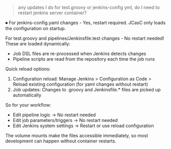 > any updates I do for test.groovy or jenkins-config yml, do I need to restart jenkins server container?

⏺ For jenkins-config.yaml changes - Yes, restart required. JCasC only loads the configuration on startup.

  For test.groovy and pipelines/Jenkinsfile.test changes - No restart needed! These are loaded dynamically:
  - Job DSL files are re-processed when Jenkins detects changes
  - Pipeline scripts are read from the repository each time the job runs

  Quick reload options:

  1. Configuration reload: Manage Jenkins > Configuration as Code > Reload existing configuration (for yaml changes without restart)
  2. Job updates: Changes to .groovy and Jenkinsfile.* files are picked up automatically

  So for your workflow:
  - Edit pipeline logic → No restart needed
  - Edit job parameters/triggers → No restart needed
  - Edit Jenkins system settings → Restart or use reload configuration

  The volume mounts make the files accessible immediately, so most development can happen without container restarts.